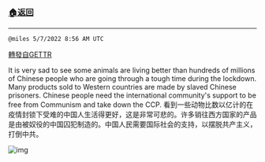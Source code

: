 ###  [:house:返回](README.md)
---


`@miles 5/7/2022 8:56 AM UTC`

[轉發自GETTR](https://gettr.com/post/p18ouq7345d)

It is very sad to see some animals are living better than hundreds of millions of Chinese people who are going through a tough time during the lockdown. Many products sold to Western countries are made by slaved Chinese prisoners. Chinese people need the international community's support to be free from Communism and take down the CCP.
看到一些动物比数以亿计的在疫情封锁下受难的中国人生活得更好，这是非常可悲的。许多销往西方国家的产品是由被奴役的中国囚犯制造的。中国人民需要国际社会的支持，以摆脱共产主义，打倒中共。

![img](https://media.gettr.com/group36/origin/2022/05/07/08/e991b7d5-6f78-a893-8c0d-75bf446c175f/out.jpg)
